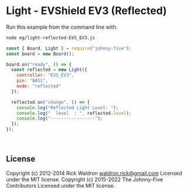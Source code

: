 <!--remove-start-->

# Light - EVShield EV3 (Reflected)

<!--remove-end-->








Run this example from the command line with:
```bash
node eg/light-reflected-EVS_EV3.js
```


```javascript
const { Board, Light } = require("johnny-five");
const board = new Board();

board.on("ready", () => {
  const reflected = new Light({
    controller: "EVS_EV3",
    pin: "BAS1",
    mode: "reflected"
  });

  reflected.on("change", () => {
    console.log("Reflected Light Level: ");
    console.log("  level  : ", reflected.level);
    console.log("-----------------");
  });
});

```








&nbsp;

<!--remove-start-->

## License
Copyright (c) 2012-2014 Rick Waldron <waldron.rick@gmail.com>
Licensed under the MIT license.
Copyright (c) 2015-2022 The Johnny-Five Contributors
Licensed under the MIT license.

<!--remove-end-->
